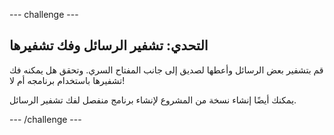 --- challenge ---
## التحدي: تشفير الرسائل وفك تشفيرها
قم بتشفير بعض الرسائل وأعطها لصديق إلى جانب المفتاح السري. وتحقق هل يمكنه فك تشفيرها باستخدام برنامجه أم لا!

يمكنك أيضًا إنشاء نسخة من المشروع لإنشاء برنامج منفصل لفك تشفير الرسائل.




--- /challenge ---
